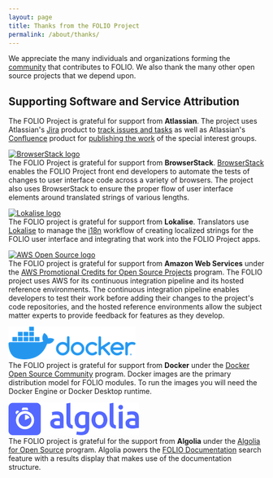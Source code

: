 ```yaml
---
layout: page
title: Thanks from the FOLIO Project
permalink: /about/thanks/
---
```


We appreciate the many individuals and organizations forming the [community](/community) that contributes to FOLIO.
We also thank the many other open source projects that we depend upon.

## Supporting Software and Service Attribution

The FOLIO Project is grateful for support from **Atlassian**.
The project uses Atlassian's [Jira](https://www.atlassian.com/software/jira) product to [track issues and tasks](https://issues.folio.org/) as well as Atlassian's [Confluence](https://www.atlassian.com/software/confluence) product for [publishing the work](https://wiki.folio.org/) of the special interest groups.

<a href="https://www.browserstack.com/"><img src="/images/browserstack-logo.svg" alt="BrowserStack logo" width="250" height="50"></a>\
The FOLIO Project is grateful for support from **BrowserStack**.
[BrowserStack](https://www.browserstack.com) enables the FOLIO Project front end developers to automate the tests of changes to user interface code across a variety of browsers.
The project also uses BrowserStack to ensure the proper flow of user interface elements around translated strings of various lengths.

<a href="https://lokalise.com/"><img src="/images/lokalise.png" alt="Lokalise logo" width="220" height="90"></a>\
The FOLIO project is grateful for support from **Lokalise**.  Translators use [Lokalise](https://lokalise.com) to manage the [i18n](/faqs/explain-i18n/) workflow of creating localized strings for the FOLIO user interface and integrating that work into the FOLIO Project apps.

<a href="https://aws.amazon.com/opensource/"><img src="/images/aws-open-source.jpg" alt="AWS Open Source logo" width="250" height="141"></a>\
The FOLIO project is grateful for support from **Amazon Web Services** under the <a href="https://aws.amazon.com/blogs/opensource/aws-promotional-credits-open-source-projects/">AWS Promotional Credits for Open Source Projects</a> program.  The FOLIO project uses AWS for its continuous integration pipeline and its hosted reference environments.  The continuous integration pipeline enables developers to test their work before adding their changes to the project's code repositories, and the hosted reference environments allow the subject matter experts to provide feedback for features as they develop.

<a href="https://www.docker.com/community/open-source/application"><img src="/images/docker-logo.png" alt="Docker logo" width="250" height="64"></a>\
The FOLIO project is grateful for support from **Docker** under the <a href="https://www.docker.com/community/open-source/application">Docker Open Source Community</a> program.  Docker images are the primary distribution model for FOLIO modules. To run the images you will need the Docker Engine or Docker Desktop runtime.

<a href="https://www.algolia.com/for-open-source/"><img src="/images/logo-algolia-nebula-blue-full.png" alt="Algolia logo" width="257" height="64"></a>\
The FOLIO project is grateful for the support from **Algolia** under the [Algolia for Open Source](https://www.algolia.com/for-open-source/) program.  Algolia powers the [FOLIO Documentation](https://docs.folio.org/) search feature with a results display that makes use of the documentation structure.
